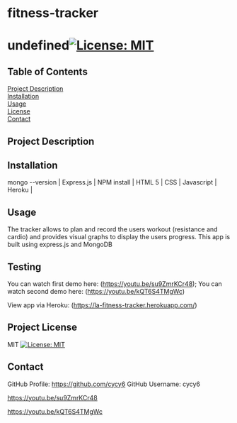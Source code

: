 # fitness-tracker
  # undefined[![License: MIT](https://img.shields.io/badge/License-MIT-yellow.svg)](https://opensource.org/licenses/MIT)
  ## Table of Contents  
  [Project Description](#Project-Description)  
  [Installation](#Installation)  
  [Usage](#Usage)     
  [License](#Project-License)  
  [Contact](#Contact)  
  ## Project Description
  
  ## Installation

  mongo --version | Express.js | NPM install | HTML 5 | CSS | Javascript | Heroku |
  ## Usage
  The tracker allows to plan and record the users workout (resistance and cardio) and provides visual graphs to display the users progress. This app is built using express.js and MongoDB

  ## Testing
<!-- Video link -->
You can watch first demo here: (https://youtu.be/su9ZmrKCr48);
You can watch second demo here: (https://youtu.be/kQT6S4TMgWc)

View app via Heroku: (https://la-fitness-tracker.herokuapp.com/)
  ## Project License
  MIT
  [![License: MIT](https://img.shields.io/badge/License-MIT-yellow.svg)](https://opensource.org/licenses/MIT)
  ## Contact
  GitHub Profile: https://github.com/cycy6
  GitHub Username: cycy6








<!-- Video link -->
https://youtu.be/su9ZmrKCr48

https://youtu.be/kQT6S4TMgWc